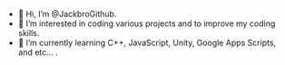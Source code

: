 - 👋 Hi, I’m @JackbroGithub.
- 👀 I’m interested in coding various projects and to improve my coding skills.
- 🌱 I’m currently learning C++, JavaScript, Unity, Google Apps Scripts, and etc... .

<!---
JackbroGithub/JackbroGithub is a ✨ special ✨ repository because its `README.md` (this file) appears on your GitHub profile.
You can click the Preview link to take a look at your changes.
--->
